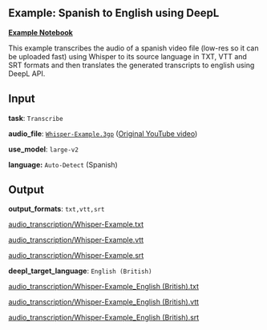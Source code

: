 ## Example: Spanish to English using DeepL

[**Example Notebook**](https://github.com/Carleslc/AudioToText/blob/master/examples/spanish-to-english-deepl/spanish-to-english-deepl.ipynb)

This example transcribes the audio of a spanish video file (low-res so it can be uploaded fast) using Whisper to its source language in TXT, VTT and SRT formats and then translates the generated transcripts to english using DeepL API.

## Input

**task**: `Transcribe`

**audio_file**: [`Whisper-Example.3gp`](https://carleslc.me/AudioToText/examples/spanish-to-english-deepl/Whisper-Example.3gp) ([Original YouTube video](https://www.youtube.com/watch?v=JuMEmF-2FsA))

**use_model**: `large-v2`

**language:** `Auto-Detect` (Spanish)

## Output

**output_formats**: `txt,vtt,srt`

[audio_transcription/Whisper-Example.txt](audio_transcription/Whisper-Example.txt)

[audio_transcription/Whisper-Example.vtt](audio_transcription/Whisper-Example.vtt)

[audio_transcription/Whisper-Example.srt](audio_transcription/Whisper-Example.srt)

**deepl_target_language**: `English (British)`

[audio_transcription/Whisper-Example_English (British).txt](audio_transcription/Whisper-Example_English%20(British).txt)

[audio_transcription/Whisper-Example_English (British).vtt](audio_transcription/Whisper-Example_English%20(British).vtt)

[audio_transcription/Whisper-Example_English (British).srt](audio_transcription/Whisper-Example_English%20(British).srt)
